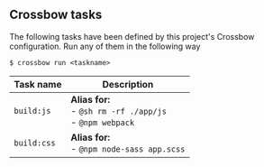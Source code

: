 <!--crossbow-docs-start-->
## Crossbow tasks

The following tasks have been defined by this project's Crossbow configuration.
Run any of them in the following way
 
```shell
$ crossbow run <taskname>
```
|Task name|Description|
|---|---|
|<pre>`build:js`</pre>|**Alias for:**<br>- `@sh rm -rf ./app/js`<br>- `@npm webpack`|
|<pre>`build:css`</pre>|**Alias for:**<br>- `@npm node-sass app.scss`|
<!--crossbow-docs-end-->